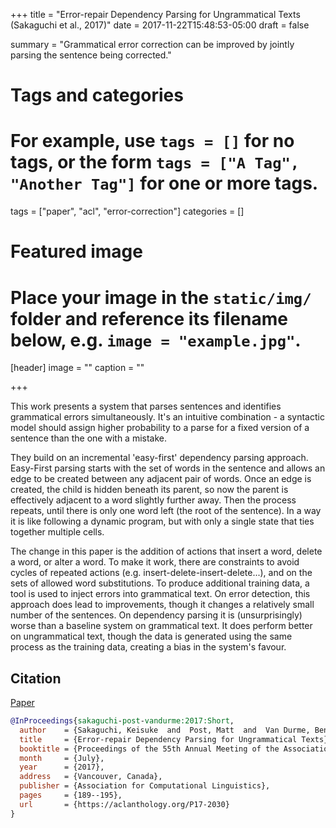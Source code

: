 +++
title = "Error-repair Dependency Parsing for Ungrammatical Texts (Sakaguchi et al., 2017)"
date = 2017-11-22T15:48:53-05:00
draft = false

summary = "Grammatical error correction can be improved by jointly parsing the sentence being corrected."

# Tags and categories
# For example, use `tags = []` for no tags, or the form `tags = ["A Tag", "Another Tag"]` for one or more tags.
tags = ["paper", "acl", "error-correction"]
categories = []

# Featured image
# Place your image in the `static/img/` folder and reference its filename below, e.g. `image = "example.jpg"`.
[header]
image = ""
caption = ""

+++

This work presents a system that parses sentences and identifies grammatical errors simultaneously.
It's an intuitive combination - a syntactic model should assign higher probability to a parse for a fixed version of a sentence than the one with a mistake.

They build on an incremental 'easy-first' dependency parsing approach.
Easy-First parsing starts with the set of words in the sentence and allows an edge to be created between any adjacent pair of words.
Once an edge is created, the child is hidden beneath its parent, so now the parent is effectively adjacent to a word slightly further away.
Then the process repeats, until there is only one word left (the root of the sentence).
In a way it is like following a dynamic program, but with only a single state that ties together multiple cells.

The change in this paper is the addition of actions that insert a word, delete a word, or alter a word.
To make it work, there are constraints to avoid cycles of repeated actions (e.g. insert-delete-insert-delete...), and on the sets of allowed word substitutions.
To produce additional training data, a tool is used to inject errors into grammatical text.
On error detection, this approach does lead to improvements, though it changes a relatively small number of the sentences.
On dependency parsing it is (unsurprisingly) worse than a baseline system on grammatical text.
It does perform better on ungrammatical text, though the data is generated using the same process as the training data, creating a bias in the system's favour.

## Citation

[Paper](https://aclanthology.org/P17-2030)

```bibtex
@InProceedings{sakaguchi-post-vandurme:2017:Short,
  author    = {Sakaguchi, Keisuke  and  Post, Matt  and  Van Durme, Benjamin},
  title     = {Error-repair Dependency Parsing for Ungrammatical Texts},
  booktitle = {Proceedings of the 55th Annual Meeting of the Association for Computational Linguistics (Volume 2: Short Papers)},
  month     = {July},
  year      = {2017},
  address   = {Vancouver, Canada},
  publisher = {Association for Computational Linguistics},
  pages     = {189--195},
  url       = {https://aclanthology.org/P17-2030}
}
```
